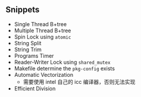 ## Snippets

* Single Thread B+tree
* Multiple Thread B+tree
* Spin Lock using `atomic`
* String Split
* String Trim
* Programs Timer 
* Reader-Writer Lock using `shared_mutex`
* Makefile determine the `pkg-config` exists
* Automatic Vectorization
    * 需要使用 intel 自己的 icc 编译器，否则无法实现
* Efficient Division

